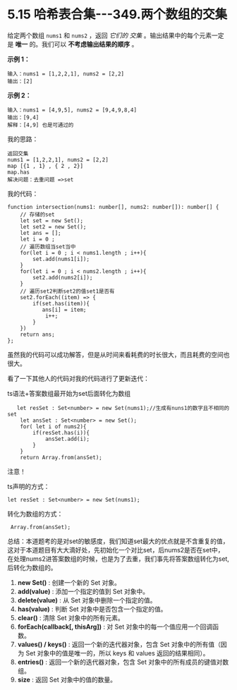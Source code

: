 ﻿
# 5.15 哈希表合集---349.两个数组的交集

给定两个数组 `nums1` 和 `nums2` ，返回 *它们的 交集* 。输出结果中的每个元素一定是 **唯一** 的。我们可以 **不考虑输出结果的顺序** 。

 

**示例 1：**

```
输入：nums1 = [1,2,2,1], nums2 = [2,2]
输出：[2]
```

**示例 2：**

```
输入：nums1 = [4,9,5], nums2 = [9,4,9,8,4]
输出：[9,4]
解释：[4,9] 也是可通过的
```

 我的思路：

```
返回交集
nums1 = [1,2,2,1], nums2 = [2,2]
map [{1 , 1} , { 2 , 2}]
map.has
解决问题：去重问题 =>set
```

我的代码：

```
function intersection(nums1: number[], nums2: number[]): number[] {
    // 存储的set
    let set = new Set();
    let set2 = new Set();
    let ans = [];
    let i = 0 ; 
    // 遍历数组当set当中
    for(let i = 0 ; i < nums1.length ; i++){
        set.add(nums1[i]);
    }
    for(let i = 0 ; i < nums2.length ; i++){
        set2.add(nums2[i]);
    }
    // 遍历set2判断set2的值set1是否有
    set2.forEach((item) => {
        if(set.has(item)){
           ans[i] = item;
            i++;
        }
    })
    return ans;
};

```

虽然我的代码可以成功解答，但是从时间来看耗费的时长很大，而且耗费的空间也很大。

看了一下其他人的代码对我的代码进行了更新迭代：

ts语法+答案数组最开始为set后面转化为数组

```
   let resSet : Set<number> = new Set(nums1);//生成有nuns1的数字且不相同的set
    let ansSet : Set<number> = new Set();
    for( let i of nums2){
        if(resSet.has(i)){
            ansSet.add(i);
        }
    }
    return Array.from(ansSet);
```

注意！

ts声明的方式：

```
let resSet : Set<number> = new Set(nums1);
```

转化为数组的方式：

```
 Array.from(ansSet);
```

总结：本道题考的是对set的敏感度，我们知道set最大的优点就是不含重复的值，这对于本道题目有大大滴好处，先初始化一个对比set，后nums2是否在set中，在处理nums2进答案数组的时候，也是为了去重，我们事先将答案数组转化为set,后转化为数组的。

1. **new Set()** : 创建一个新的 Set 对象。
2. **add(value)** : 添加一个指定的值到 Set 对象中。
3. **delete(value)** : 从 Set 对象中删除一个指定的值。
4. **has(value)** : 判断 Set 对象中是否包含一个指定的值。
5. **clear()** : 清除 Set 对象中的所有元素。
6. **forEach(callback[, thisArg])** : 对 Set 对象中的每一个值应用一个回调函数。
7. **values() / keys()** : 返回一个新的迭代器对象，包含 Set 对象中的所有值（因为 Set 对象中的值是唯一的，所以 keys 和 values 返回的结果相同）。
8. **entries()** : 返回一个新的迭代器对象，包含 Set 对象中的所有成员的键值对数组。
9. **size** : 返回 Set 对象中的值的数量。


